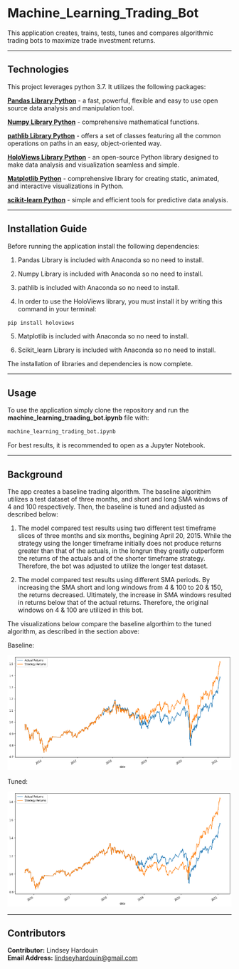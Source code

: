 # Machine_Learning_Trading_Bot

This application creates, trains, tests, tunes and compares algorithmic trading bots to maximize trade investment returns.

---

## Technologies

This project leverages python 3.7. It utilizes the following packages:

**[Pandas Library Python](https://pandas.pydata.org/)** - a fast, powerful, flexible and easy to use open source data analysis and manipulation tool.<br>

**[Numpy Library Python](https://numpy.org/)** -  comprehensive mathematical functions.<br>

**[pathlib Library Python](https://pathlib.readthedocs.io/en/pep428/)** - offers a set of classes featuring all the common operations on paths in an easy, object-oriented way.<br>

**[HoloViews Library Python](https://holoviews.org/)** - an open-source Python library designed to make data analysis and visualization seamless and simple. <br>

**[Matplotlib Python](https://matplotlib.org/)** - comprehensive library for creating static, animated, and interactive visualizations in Python.<br>

**[scikit-learn Python](https://scikit-learn.org/)** - simple and efficient tools for predictive data analysis.<br>


---

## Installation Guide

Before running the application install the following dependencies:

1) Pandas Library is included with Anaconda so no need to install.<br>

2) Numpy Library is included with Anaconda so no need to install.<br>

3) pathlib is included with Anaconda so no need to install.<br>

4) In order to use the HoloViews library, you must install it by writing this command in your terminal:

```python
pip install holoviews
```

5) Matplotlib is included with Anaconda so no need to install.<br>

6) Scikit_learn Library is included with Anaconda so no need to install.<br>

The installation of libraries and dependencies is now complete.

---

## Usage

To use the application simply clone the repository and run the **machine_learning_traading_bot.ipynb** file with:

```python
machine_learning_trading_bot.ipynb
```

For best results, it is recommended to open as a Jupyter Notebook.

---

## Background

The app creates a baseline trading algorithm. The baseline algorithim utilizes a test dataset of three months, and short and long SMA windows of 4 and 100 respectively. Then, the baseline is tuned and adjusted as described below:

   1. The model compared test results using two different test timeframe slices of three months and six months, begining April 20, 2015. While the strategy using the longer timeframe initially does not produce returns greater than that of the actuals, in the longrun they greatly outperform the returns of the actuals and of the shorter timeframe strategy. Therefore, the bot was adjusted to utilize the longer test dataset.

   2. The model compared test results using different SMA periods. By increasing the SMA short and long windows from 4 & 100 to 20 & 150, the returns decreased. Ultimately, the increase in SMA windows resulted in returns below that of the actual returns. Therefore, the original windows on 4 & 100 are utilized in this bot. 

The visualizations below compare the baseline algorthim to the tuned algorithm, as described in the section above:

Baseline:

![Three Month Strategy Returns Compared to Actual](images/actual_v_strategy_plot.png)

Tuned:

![Six Month Strategy Returns COmpared to Actual](images/tuned_actual_v_strategy_plot.png)



---


## Contributors

**Contributor:** Lindsey Hardouin<br>
**Email Address:** lindseyhardouin@gmail.com<br>
